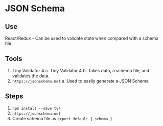 # JSON Schema

## Use
React/Redux - Can be used to validate state when compared with a schema file.

## Tools
1. Tiny Validator 4
  a. Tiny Validator 4
  b. Takes data, a schema file, and validates the data.
2. `https://jsonschema.net`
  a. Used to easily generate a JSON Schema

## Steps
1. `npm install --save tv4`
2. `https://jsonschema.net` 
3. Create schema file as `export default { schema }`